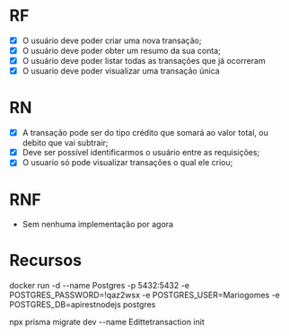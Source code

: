 # RF

- [x] O usuário deve poder criar uma nova transação;
- [x] O usuário deve poder obter um resumo da sua conta;
- [x] O usuário deve poder  listar todas as transações que já ocorreram
- [x] O usuario deve poder visualizar uma transação única

# RN

- [x] A transação pode ser do tipo crédito que somará ao valor total, ou debito que vai subtrair;
- [x] Deve ser possível identificarmos o usuário entre as requisições;
- [x] O usuario só pode visualizar transações o qual ele criou;

# RNF

- Sem nenhuma implementação por agora

# Recursos

docker run -d --name Postgres -p 5432:5432 -e POSTGRES_PASSWORD=!qaz2wsx -e POSTGRES_USER=Mariogomes -e POSTGRES_DB=apirestnodejs postgres

npx prisma migrate dev --name Edittetransaction init

